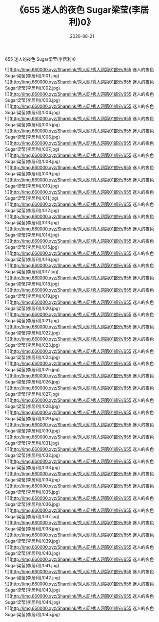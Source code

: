 ﻿---
layout: post
title:  《655 迷人的夜色 Sugar梁莹(李居利)0》
date:   2020-08-21
img: http://img.660000.xyz/Sharelink/秀人网/秀人网第01部分/655 迷人的夜色 Sugar梁莹(李居利)0/000.jpg
categories: [美女, 清纯, 唯美]
---

655 迷人的夜色 Sugar梁莹(李居利)0

  ![](http://img.660000.xyz/Sharelink/秀人网/秀人网第01部分/655 迷人的夜色 Sugar梁莹(李居利)/001.jpg) <br> ![](http://img.660000.xyz/Sharelink/秀人网/秀人网第01部分/655 迷人的夜色 Sugar梁莹(李居利)/002.jpg) <br> ![](http://img.660000.xyz/Sharelink/秀人网/秀人网第01部分/655 迷人的夜色 Sugar梁莹(李居利)/003.jpg) <br> ![](http://img.660000.xyz/Sharelink/秀人网/秀人网第01部分/655 迷人的夜色 Sugar梁莹(李居利)/004.jpg) <br> ![](http://img.660000.xyz/Sharelink/秀人网/秀人网第01部分/655 迷人的夜色 Sugar梁莹(李居利)/005.jpg) <br> ![](http://img.660000.xyz/Sharelink/秀人网/秀人网第01部分/655 迷人的夜色 Sugar梁莹(李居利)/006.jpg) <br> ![](http://img.660000.xyz/Sharelink/秀人网/秀人网第01部分/655 迷人的夜色 Sugar梁莹(李居利)/007.jpg) <br> ![](http://img.660000.xyz/Sharelink/秀人网/秀人网第01部分/655 迷人的夜色 Sugar梁莹(李居利)/008.jpg) <br> ![](http://img.660000.xyz/Sharelink/秀人网/秀人网第01部分/655 迷人的夜色 Sugar梁莹(李居利)/009.jpg) <br> ![](http://img.660000.xyz/Sharelink/秀人网/秀人网第01部分/655 迷人的夜色 Sugar梁莹(李居利)/010.jpg) <br> ![](http://img.660000.xyz/Sharelink/秀人网/秀人网第01部分/655 迷人的夜色 Sugar梁莹(李居利)/011.jpg) <br> ![](http://img.660000.xyz/Sharelink/秀人网/秀人网第01部分/655 迷人的夜色 Sugar梁莹(李居利)/012.jpg) <br> ![](http://img.660000.xyz/Sharelink/秀人网/秀人网第01部分/655 迷人的夜色 Sugar梁莹(李居利)/013.jpg) <br> ![](http://img.660000.xyz/Sharelink/秀人网/秀人网第01部分/655 迷人的夜色 Sugar梁莹(李居利)/014.jpg) <br> ![](http://img.660000.xyz/Sharelink/秀人网/秀人网第01部分/655 迷人的夜色 Sugar梁莹(李居利)/015.jpg) <br> ![](http://img.660000.xyz/Sharelink/秀人网/秀人网第01部分/655 迷人的夜色 Sugar梁莹(李居利)/016.jpg) <br> ![](http://img.660000.xyz/Sharelink/秀人网/秀人网第01部分/655 迷人的夜色 Sugar梁莹(李居利)/017.jpg) <br> ![](http://img.660000.xyz/Sharelink/秀人网/秀人网第01部分/655 迷人的夜色 Sugar梁莹(李居利)/018.jpg) <br> ![](http://img.660000.xyz/Sharelink/秀人网/秀人网第01部分/655 迷人的夜色 Sugar梁莹(李居利)/019.jpg) <br> ![](http://img.660000.xyz/Sharelink/秀人网/秀人网第01部分/655 迷人的夜色 Sugar梁莹(李居利)/020.jpg) <br> ![](http://img.660000.xyz/Sharelink/秀人网/秀人网第01部分/655 迷人的夜色 Sugar梁莹(李居利)/021.jpg) <br> ![](http://img.660000.xyz/Sharelink/秀人网/秀人网第01部分/655 迷人的夜色 Sugar梁莹(李居利)/022.jpg) <br> ![](http://img.660000.xyz/Sharelink/秀人网/秀人网第01部分/655 迷人的夜色 Sugar梁莹(李居利)/023.jpg) <br> ![](http://img.660000.xyz/Sharelink/秀人网/秀人网第01部分/655 迷人的夜色 Sugar梁莹(李居利)/024.jpg) <br> ![](http://img.660000.xyz/Sharelink/秀人网/秀人网第01部分/655 迷人的夜色 Sugar梁莹(李居利)/025.jpg) <br> ![](http://img.660000.xyz/Sharelink/秀人网/秀人网第01部分/655 迷人的夜色 Sugar梁莹(李居利)/026.jpg) <br> ![](http://img.660000.xyz/Sharelink/秀人网/秀人网第01部分/655 迷人的夜色 Sugar梁莹(李居利)/027.jpg) <br> ![](http://img.660000.xyz/Sharelink/秀人网/秀人网第01部分/655 迷人的夜色 Sugar梁莹(李居利)/028.jpg) <br> ![](http://img.660000.xyz/Sharelink/秀人网/秀人网第01部分/655 迷人的夜色 Sugar梁莹(李居利)/029.jpg) <br> ![](http://img.660000.xyz/Sharelink/秀人网/秀人网第01部分/655 迷人的夜色 Sugar梁莹(李居利)/030.jpg) <br> ![](http://img.660000.xyz/Sharelink/秀人网/秀人网第01部分/655 迷人的夜色 Sugar梁莹(李居利)/031.jpg) <br> ![](http://img.660000.xyz/Sharelink/秀人网/秀人网第01部分/655 迷人的夜色 Sugar梁莹(李居利)/032.jpg) <br> ![](http://img.660000.xyz/Sharelink/秀人网/秀人网第01部分/655 迷人的夜色 Sugar梁莹(李居利)/033.jpg) <br> ![](http://img.660000.xyz/Sharelink/秀人网/秀人网第01部分/655 迷人的夜色 Sugar梁莹(李居利)/034.jpg) <br> ![](http://img.660000.xyz/Sharelink/秀人网/秀人网第01部分/655 迷人的夜色 Sugar梁莹(李居利)/035.jpg) <br> ![](http://img.660000.xyz/Sharelink/秀人网/秀人网第01部分/655 迷人的夜色 Sugar梁莹(李居利)/036.jpg) <br> ![](http://img.660000.xyz/Sharelink/秀人网/秀人网第01部分/655 迷人的夜色 Sugar梁莹(李居利)/037.jpg) <br> ![](http://img.660000.xyz/Sharelink/秀人网/秀人网第01部分/655 迷人的夜色 Sugar梁莹(李居利)/038.jpg) <br> ![](http://img.660000.xyz/Sharelink/秀人网/秀人网第01部分/655 迷人的夜色 Sugar梁莹(李居利)/039.jpg) <br> ![](http://img.660000.xyz/Sharelink/秀人网/秀人网第01部分/655 迷人的夜色 Sugar梁莹(李居利)/040.jpg) <br> ![](http://img.660000.xyz/Sharelink/秀人网/秀人网第01部分/655 迷人的夜色 Sugar梁莹(李居利)/041.jpg) <br> ![](http://img.660000.xyz/Sharelink/秀人网/秀人网第01部分/655 迷人的夜色 Sugar梁莹(李居利)/042.jpg) <br> ![](http://img.660000.xyz/Sharelink/秀人网/秀人网第01部分/655 迷人的夜色 Sugar梁莹(李居利)/043.jpg) <br> ![](http://img.660000.xyz/Sharelink/秀人网/秀人网第01部分/655 迷人的夜色 Sugar梁莹(李居利)/044.jpg) <br> ![](http://img.660000.xyz/Sharelink/秀人网/秀人网第01部分/655 迷人的夜色 Sugar梁莹(李居利)/045.jpg) <br>
